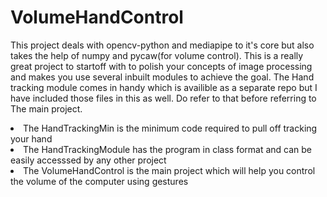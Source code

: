 # VolumeHandControl
This project deals with opencv-python and mediapipe to it's core but also takes the help of numpy and pycaw(for volume control). This is a really great project to startoff with to polish your concepts
of image processing and makes you use several inbuilt modules to achieve the goal. The Hand tracking module comes in handy which is availible as a separate
repo but I have included those files in this as well. Do refer to that before referring to The main project.
<li> The HandTrackingMin is the minimum code required to pull off tracking your hand
<li> The HandTrackingModule has the program in class format and can be easily accesssed by any other project
<li> The VolumeHandControl is the main project which will help you control the volume of the computer using gestures
